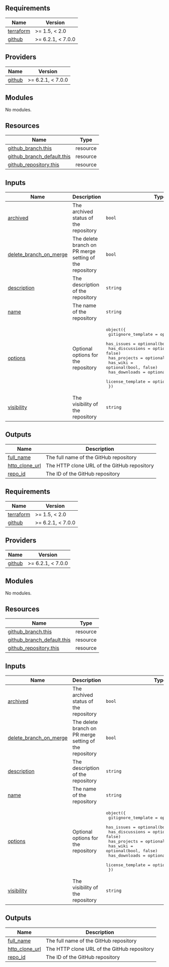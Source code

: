<!-- BEGIN_TF_DOCS -->
## Requirements

| Name | Version |
|------|---------|
| <a name="requirement_terraform"></a> [terraform](#requirement\_terraform) | >= 1.5, < 2.0 |
| <a name="requirement_github"></a> [github](#requirement\_github) | >= 6.2.1, < 7.0.0 |

## Providers

| Name | Version |
|------|---------|
| <a name="provider_github"></a> [github](#provider\_github) | >= 6.2.1, < 7.0.0 |

## Modules

No modules.

## Resources

| Name | Type |
|------|------|
| [github_branch.this](https://registry.terraform.io/providers/integrations/github/latest/docs/resources/branch) | resource |
| [github_branch_default.this](https://registry.terraform.io/providers/integrations/github/latest/docs/resources/branch_default) | resource |
| [github_repository.this](https://registry.terraform.io/providers/integrations/github/latest/docs/resources/repository) | resource |

## Inputs

| Name | Description | Type | Default | Required |
|------|-------------|------|---------|:--------:|
| <a name="input_archived"></a> [archived](#input\_archived) | The archived status of the repository | `bool` | `false` | no |
| <a name="input_delete_branch_on_merge"></a> [delete\_branch\_on\_merge](#input\_delete\_branch\_on\_merge) | The delete branch on PR merge setting of the repository | `bool` | `true` | no |
| <a name="input_description"></a> [description](#input\_description) | The description of the repository | `string` | `"Created by Terraform (philmph/GitHub-Repositories)"` | no |
| <a name="input_name"></a> [name](#input\_name) | The name of the repository | `string` | n/a | yes |
| <a name="input_options"></a> [options](#input\_options) | Optional options for the repository | <pre>object({<br/>    gitignore_template = optional(string, null)<br/>    has_issues         = optional(bool, true)<br/>    has_discussions    = optional(bool, false)<br/>    has_projects       = optional(bool, false)<br/>    has_wiki           = optional(bool, false)<br/>    has_downloads      = optional(bool, false)<br/>    license_template   = optional(string, "mit")<br/>  })</pre> | <pre>{<br/>  "gitignore_template": null,<br/>  "has_discussions": false,<br/>  "has_downloads": false,<br/>  "has_issues": true,<br/>  "has_projects": false,<br/>  "has_wiki": false,<br/>  "license_template": "mit"<br/>}</pre> | no |
| <a name="input_visibility"></a> [visibility](#input\_visibility) | The visibility of the repository | `string` | `"public"` | no |

## Outputs

| Name | Description |
|------|-------------|
| <a name="output_full_name"></a> [full\_name](#output\_full\_name) | The full name of the GitHub repository |
| <a name="output_http_clone_url"></a> [http\_clone\_url](#output\_http\_clone\_url) | The HTTP clone URL of the GitHub repository |
| <a name="output_repo_id"></a> [repo\_id](#output\_repo\_id) | The ID of the GitHub repository |
<!-- END_TF_DOCS -->
<!-- BEGINNING OF PRE-COMMIT-TERRAFORM DOCS HOOK -->
## Requirements

| Name | Version |
|------|---------|
| <a name="requirement_terraform"></a> [terraform](#requirement\_terraform) | >= 1.5, < 2.0 |
| <a name="requirement_github"></a> [github](#requirement\_github) | >= 6.2.1, < 7.0.0 |

## Providers

| Name | Version |
|------|---------|
| <a name="provider_github"></a> [github](#provider\_github) | >= 6.2.1, < 7.0.0 |

## Modules

No modules.

## Resources

| Name | Type |
|------|------|
| [github_branch.this](https://registry.terraform.io/providers/integrations/github/latest/docs/resources/branch) | resource |
| [github_branch_default.this](https://registry.terraform.io/providers/integrations/github/latest/docs/resources/branch_default) | resource |
| [github_repository.this](https://registry.terraform.io/providers/integrations/github/latest/docs/resources/repository) | resource |

## Inputs

| Name | Description | Type | Default | Required |
|------|-------------|------|---------|:--------:|
| <a name="input_archived"></a> [archived](#input\_archived) | The archived status of the repository | `bool` | `false` | no |
| <a name="input_delete_branch_on_merge"></a> [delete\_branch\_on\_merge](#input\_delete\_branch\_on\_merge) | The delete branch on PR merge setting of the repository | `bool` | `true` | no |
| <a name="input_description"></a> [description](#input\_description) | The description of the repository | `string` | `"Created by Terraform (philmph/GitHub-Repositories)"` | no |
| <a name="input_name"></a> [name](#input\_name) | The name of the repository | `string` | n/a | yes |
| <a name="input_options"></a> [options](#input\_options) | Optional options for the repository | <pre>object({<br>    gitignore_template = optional(string, null)<br>    has_issues         = optional(bool, true)<br>    has_discussions    = optional(bool, false)<br>    has_projects       = optional(bool, false)<br>    has_wiki           = optional(bool, false)<br>    has_downloads      = optional(bool, false)<br>    license_template   = optional(string, "mit")<br>  })</pre> | <pre>{<br>  "gitignore_template": null,<br>  "has_discussions": false,<br>  "has_downloads": false,<br>  "has_issues": true,<br>  "has_projects": false,<br>  "has_wiki": false,<br>  "license_template": "mit"<br>}</pre> | no |
| <a name="input_visibility"></a> [visibility](#input\_visibility) | The visibility of the repository | `string` | `"public"` | no |

## Outputs

| Name | Description |
|------|-------------|
| <a name="output_full_name"></a> [full\_name](#output\_full\_name) | The full name of the GitHub repository |
| <a name="output_http_clone_url"></a> [http\_clone\_url](#output\_http\_clone\_url) | The HTTP clone URL of the GitHub repository |
| <a name="output_repo_id"></a> [repo\_id](#output\_repo\_id) | The ID of the GitHub repository |
<!-- END OF PRE-COMMIT-TERRAFORM DOCS HOOK -->

